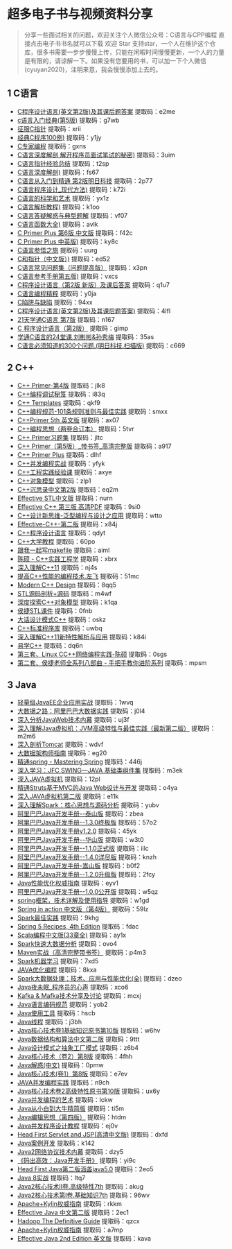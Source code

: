 # 超多电子书与视频资料分享
>分享一些面试相关的问题，欢迎关注个人微信公众号：C语言与CPP编程  直接点击电子书书名就可以下载
>欢迎 Star 支持star，一个人在维护这个仓库，很多书需要一步步慢慢上传，只能在闲暇时间慢慢更新，一个人的力量是有限的，请谅解一下。如果没有您要用的书，可以加一下个人微信(cyuyan2020)，注明来意，我会慢慢添加上去的。
## 1 C语言
-  [C程序设计语言(英文第2版)及其课后题答案](https://pan.baidu.com/s/1xt-UN7PjmVwUPIsAegfbHA)  提取码：e2me 
-  [c语言入门经典(第5版)](https://pan.baidu.com/s/1a_ddUzrCAywfW7LMgShQdw)  提取码：g7wb  
-  [征服C指针](https://pan.baidu.com/s/1NT5ANOmD4_TvZE-sNrZvtg )  提取码：xrii 
-  [经典C程序100例)](https://pan.baidu.com/s/1BEYb1hAzhJTLFThQ4C5MTQ)  提取码：y1jy  
-  [C专家编程](https://pan.baidu.com/s/1ZXmeKcDRoJyMlEyR2vKBGQ)  提取码：gxns 
-  [C语言深度解剖 解开程序员面试笔试的秘密)](https://pan.baidu.com/s/1lp188OuBPjhA86yCEnQZWA)  提取码：3uim  
-  [C语言指针经验总结](https://pan.baidu.com/s/1NXV69LPEgfYngVtKOqYExA)  提取码：t2sp 
-  [C语言深度解剖)](https://pan.baidu.com/s/1c6OykzI1UgljYRZMELY9yA)  提取码：fs67  
-  [C语言从入门到精通  第2版明日科技](https://pan.baidu.com/s/1iWKV8CctgePCgHI8j_L0aA)  提取码：2p77 
-  [C语言程序设计_现代方法)](https://pan.baidu.com/s/1m9tqOguMtjYtSztSy_WnWg)  提取码：k72i  
-  [C语言的科学和艺术](https://pan.baidu.com/s/15FwFDfd9TPDfxU8tmOvdmw)  提取码：yx1z
-  [C语言解析教程)](https://pan.baidu.com/s/1pBMohjHHJORdp4d60j7KXA)  提取码：k1oo 
-  [C语言答疑解惑与典型题解](https://pan.baidu.com/s/1ljomT4pPipjvTXIaFzGL1A )  提取码：vf07  
-  [C语言函数大全)](https://pan.baidu.com/s/1-UMV7-TSug5c9DFPOrDWhQ)  提取码：avlk   
-  [C Primer Plus 第6版 中文版](https://pan.baidu.com/s/17cWIPPyHfggN0d1a-kJCRA)  提取码：f42c
-  [C Primer Plus 中英版)](https://pan.baidu.com/s/18L_GU6N2c5kj-9YI7Q8mCw)  提取码：ky8c
-  [C语言参悟之旅](https://pan.baidu.com/s/18xFiToVhgiA_US-fD90jvg)  提取码：uurg  
-  [C和指针（中文版）)](https://pan.baidu.com/s/1d3F1yep6eB0mQXXwM4nPrw)  提取码：ed52   
-  [C语言常见问题集（问题提高版）](https://pan.baidu.com/s/1SjWgpoNFpypN0kHvzmHeXA)  提取码：x3pn 
-  [C语言参考手册第五版)](https://pan.baidu.com/s/1gsBCOanPzRIJRcqqiUOaRw)  提取码：vxcs 
-  [C程序设计语言（第2版 新版）及课后答案](https://pan.baidu.com/s/1xz9E0NwnCYrlxxeK3a4vkg)  提取码：q1u7  
-  [C语言编程精粹](https://pan.baidu.com/s/1VkNCb7BmpN3Zge__MlzbWA )  提取码：y0ja   
-  [C陷阱与缺陷](https://pan.baidu.com/s/11HVaBW1kArjQaImw1UhMUA)  提取码：94xx
-  [C程序设计语言(英文第2版)及其课后题答案)](https://pan.baidu.com/s/1n7cECd_nSf9s1ULlZlnClg)  提取码：4lfl 
-  [21天学通C语言  第7版](https://pan.baidu.com/s/1egKRQNe3OuF8ZPAlZ8WDLg)  提取码：n167 
-  [C 程序设计语言（第2版）](https://pan.baidu.com/s/1ZsqUgbyKZoUvqlfE_UcyZQ)  提取码：gimp   
-  [学通C语言的24堂课.刘彬彬&孙秀梅](https://pan.baidu.com/s/1s1TwJaAZtZMsHxp2emZ85Q)  提取码：35as
-  [C语言必须知道的300个问题.(明日科技.扫描版)](https://pan.baidu.com/s/12hkPnhD11e6mZCia0CubuA)  提取码：c669  

## 2 C++
-  [C++ Primer-第4版](https://pan.baidu.com/s/1pW8SVhUh-eVMmBKBqLENNA)  提取码：jlk8 
-  [C++编程调试秘笈](https://pan.baidu.com/s/1XH1h42PY2Be8RTYSNPEMOg)  提取码：i83q   
-  [C++ Templates](https://pan.baidu.com/s/1nMSjER0V-Eng7StQIsm81Q)  提取码：qkf9
-  [C++编程规范-101条规则准则与最佳实践](https://pan.baidu.com/s/1Ld5nL9akXXvnQS7MD3-CMA)  提取码：smxx  
-  [C++Primer 5th 英文版](https://pan.baidu.com/s/19txyz-zle5qTVTjC97GVvA )  提取码：ax07  
-  [C++编程思想（两卷合订本）](https://pan.baidu.com/s/1PuCa3qVj41LQL4hqkJFIMQ)  提取码：5tvr   
-  [C++ Primer习题集](https://pan.baidu.com/s/1FlGGhwa5U79TkCISeGFijA)  提取码：jltc
-  [C++ Primer（第5版）_带书签_高清完整版](https://pan.baidu.com/s/1EH9Hl6hC28cegggLuLf6xQ)  提取码：a917  
-  [C++ Primer Plus](https://pan.baidu.com/s/1XR-g9xMefg5S-eadXrsEUA)  提取码：dlhf   
-  [C++并发编程实战](https://pan.baidu.com/s/1XZ6FguA9Ica4M9LR5ufCGQ)  提取码：yfyk   
-  [C++工程实践经验课](https://pan.baidu.com/s/1QE-fss40wpWwNqUSMEW8Cg)  提取码：axye
-  [C++对象模型](https://pan.baidu.com/s/1jjDwBO85iHbmXMAatAISIw)  提取码：zlp1  
-  [C++沉思录中文第2版](https://pan.baidu.com/s/11bGm4f8n8UtFmAukB3qLCg)  提取码：eq2m   
-  [Effective STL中文版](https://pan.baidu.com/s/1lhlevSltcKAtx8irmeIdoA)  提取码：nurn   
-  [Effective C++  第三版 高清PDF](https://pan.baidu.com/s/1WG9NY1s7xG04aEEfxVv1RQ )  提取码：9si0 
-  [C++设计新思维-泛型编程与设计之应用](https://pan.baidu.com/s/1axca0VwjJC1R5SuMjQqQlQ)  提取码：wtto   
-  [Effective-C++-第二版](https://pan.baidu.com/s/1cPlbctq5xxPooGjn-xVUbA)  提取码：x84j    
-  [C++程序设计语言](https://pan.baidu.com/s/1dMnEo_l1ou5e4o8PM5gAag)  提取码：qdyt   
-  [C++大学教程](https://pan.baidu.com/s/1eBRPORjpKEWsqoZaYXqujQ )  提取码：60po
-  [跟我一起写makefile](https://pan.baidu.com/s/1tKKNUGVXw8MwJ1JT_Rk2LQ)  提取码：aiml  
-  [陈硕 - C++实践工程学](https://pan.baidu.com/s/1b0x4r6gYTx456KTSyFOVfg)  提取码：xbrx   
-  [深入理解C++11](https://pan.baidu.com/s/1OwNXvik1RQ2frNYvbxDBxw)  提取码：nj4s
-  [提高C++性能的编程技术.左飞](https://pan.baidu.com/s/1zg6fmhhSk0xTqlv_4DXlgQ)  提取码：51mc   
-  [Modern C++ Design](https://pan.baidu.com/s/17QEj6Iw-e4j6ecnEkIfl6w)  提取码：8qq5   
-  [STL源码剖析+源码](https://pan.baidu.com/s/15WAg-1DKOjoAqw0J1sGg-A)  提取码：m4wf   
-  [深度探索C++对象模型](https://pan.baidu.com/s/1y5ws6l2JnFXTpA-f_eKBCA)  提取码：k1qa 
-  [侯捷STL课件](https://pan.baidu.com/s/12Bv5x6lp_50Rpq7mBvIIvQ)  提取码：0fnb    
-  [大话设计模式C++](https://pan.baidu.com/s/1ZmovUhjrXTVzBobalQwv_A)  提取码：oskz    
-  [C++标准程序库](https://pan.baidu.com/s/1cyVfffP_xU58wm2Oot3Ovw)  提取码：uwbq    
-  [深入理解C++11新特性解析与应用](https://pan.baidu.com/s/1FtRQs7JGtQwax4r2DC2QAA)  提取码：k84i 
-  [易学C++](https://pan.baidu.com/s/1DRu1kQCqYX0IaPz7DN-gNw)  提取码：dq6n     
-  [第三套、Linux CC++网络编程实践-陈硕](https://pan.baidu.com/s/1y3ANP0tO_BfdAly3UCdW2w )  提取码：0sgs    
-  [第二套、侯捷老师全系列八部曲 - 手把手教你进阶系列](https://pan.baidu.com/s/1rv9-O8FOaHFUR37wEpC4LQ)  提取码：mpsm   

## 3 Java

-  [轻量级JavaEE企业应用实战](https://pan.baidu.com/s/1af0mYbOiPC6LkUjp3bhpBw)  提取码：1wvq 
-  [大数据之路：阿里巴巴大数据实践](https://pan.baidu.com/s/1D2PCmvxC1B-F608t3TVlTQ)  提取码：j0l4   
-  [深入分析JavaWeb技术内幕](https://pan.baidu.com/s/1B8vALyrMxRUGAFlKSy2jnQ)  提取码：uj3f   
-  [深入理解Java虚拟机：JVM高级特性与最佳实践（最新第二版）](https://pan.baidu.com/s/1vpeP0-VbWV2DyxWYH3t3lg)  提取码：m2m6  
-  [深入剖析Tomcat](https://pan.baidu.com/s/1kHjN79_6ImwvAnXhfifCZw)  提取码：wdvf
-  [大数据架构师指南](https://pan.baidu.com/s/1uRfOrxKAS4nxXOr4tOudBg)  提取码：eg20  
-  [精通spring - Mastering Spring](https://pan.baidu.com/s/1myyAlbfAgZazmsx72KI1Eg)  提取码：446j    
-  [深入学习：JFC SWING—JAVA 基础类组件集](https://pan.baidu.com/s/1oYyfZJ-89Aq04ubn4IXcdw)  提取码：m3ek   
-  [深入JAVA虚拟机](https://pan.baidu.com/s/13_Pn9YP4PVLhgoN5PKyd5A )  提取码：12pl 
-  [精通Struts基于MVC的Java Web设计与开发](https://pan.baidu.com/s/1_vnCBUpcvE_Fdw5VXdkPQg)  提取码：o4ya   
-  [深入JAVA虚拟机第二版](https://pan.baidu.com/s/1nBW7LDIil_vLa-B0docHEg)  提取码：e11k    
-  [深入理解Spark：核心思想与源码分析](https://pan.baidu.com/s/1vlL7ms9WDuA76Oh_yhjggg)  提取码：yubv    
-  [阿里巴巴Java开发手册--泰山版](https://pan.baidu.com/s/1y37-fQuxcPHYfdROY0ht0Q)  提取码：zbea 
-  [阿里巴巴Java开发手册--1.3.0终极版](https://pan.baidu.com/s/14Vw3drGg0xv_3LI9GQVcVg)  提取码：57o2 
-  [阿里巴巴Java开发手册v1.2.0](https://pan.baidu.com/s/1XtgbhvxnwSGW1EQ80CH07g)  提取码：45yk   
-  [阿里巴巴Java开发手册--华山版](https://pan.baidu.com/s/1Rhv_EYC6cOwih-yEpILPrw)  提取码：w3t0   
-  [阿里巴巴Java开发手册--1.1.0正式版](https://pan.baidu.com/s/1xer4pKx-Aat3ErMfEiugYQ)  提取码：iilc  
-  [阿里巴巴Java开发手册--1.4.0详尽版](https://pan.baidu.com/s/1oGbVJ92N5Bs3Amfjc9Sh5w)  提取码：knzh
-  [阿里巴巴Java开发手册-嵩山版](https://pan.baidu.com/s/13k7TtQEnT_PMXXTWIpdubw)  提取码：b0f2  
-  [阿里巴巴Java开发手册--1.2.0升级版](https://pan.baidu.com/s/1FbvVUfTSTSddpAisFhv6Yg )  提取码：2fcy    
-  [Java性能优化权威指南](https://pan.baidu.com/s/1haUZiVEaCgjool0zQmElUw)  提取码：eyv1   
-  [阿里巴巴Java开发手册--1.0.0公开版](https://pan.baidu.com/s/1VX3BHmpF5Q3dcQCZlANJZQ)  提取码：w5qz 
-  [spring框架，技术详解及使用指导](https://pan.baidu.com/s/1ELolqS7A6ZNKRqN9e5jocA)  提取码：w1gd  
-  [Spring in action 中文版（第4版）](https://pan.baidu.com/s/1YC2GmGxb7GNL5ZiLeIsWlw )  提取码：59lz    
-  [Spark最佳实践](https://pan.baidu.com/s/1GbD_YIbOsaZStrcVeGhdjA)  提取码：9khg  
-  [Spring 5 Recipes, 4th Edition](https://pan.baidu.com/s/1-TmbRWcDtmJ5M5NuIhstnQ)  提取码：fdac  
-  [Scala编程中文版(33章全)](https://pan.baidu.com/s/1NWlRXWKjYHTzKL6nvIopDQ )  提取码：ay1x 
-  [Spark快速大数据分析](https://pan.baidu.com/s/1fhkub-2JZjEqH38EnpmpYA )  提取码：ovo4    
-  [Maven实战（高清完整带书签）](https://pan.baidu.com/s/1Jufd5igPFhUka_DPTPX-zA)  提取码：p4m3 
-  [Spark机器学习](https://pan.baidu.com/s/17s5QrRZqYdUESzzL5kGqdw)  提取码：7xd5  
-  [JAVA优化编程](https://pan.baidu.com/s/1lNhxw3GmUgcZoktm7tBzqw )  提取码：8kxa 
-  [Spark大数据处理：技术、应用与性能优化(全)](https://pan.baidu.com/s/1jrFFOJEUI57Kyub3Q3dXAQ)  提取码：dzeo   
-  [Java夜未眠_程序员的心声](https://pan.baidu.com/s/1kvP5V_T0_eqYuwUmS9MI5Q)  提取码：xco6
-  [Kafka & Mafka技术分享及讨论](https://pan.baidu.com/s/1PELFlaiMxlVCFFrtyrXZ-g)  提取码：mcxj  
-  [Java语言编码规范](https://pan.baidu.com/s/1mtZoe3zq5Z4tcIii5TX1bw )  提取码：yob2  
-  [Java使用工具](https://pan.baidu.com/s/1V5qGwl1Y2pcOa8VmnbMCmQ)  提取码：hscb    
-  [Java线程](https://pan.baidu.com/s/1i4hm01MtOVSzquEd937A6Q)  提取码：j3bh 
-  [Java核心技术卷1基础知识原书第10版](https://pan.baidu.com/s/1j85YXcztm4_RCrvAuzLsWQ)  提取码：w6hv
-  [Java数据结构和算法中文第二版](https://pan.baidu.com/s/1v2coNQWvInpZ51urTUBp8w)  提取码：9ttt 
-  [Java设计模式之抽象工厂模式](https://pan.baidu.com/s/1CekCtsum5DXPYWnfhHXmNQ)  提取码：z6b4    
-  [Java核心技术（卷2）第8版](https://pan.baidu.com/s/1mro-c4rRIVupExQwtoiZqQ)  提取码：4fhh
-  [Java解惑(中文)](https://pan.baidu.com/s/1JtWDt8HYoRg_QeSlaxg3Jg)  提取码：0pmw 
-  [Java核心技术(卷1）第8版](https://pan.baidu.com/s/1l8Tbkv48KiFkMSz1KxoZyw )  提取码：e7ev
-  [JAVA并发编程实践](https://pan.baidu.com/s/1Hf79VFHrtEKxcTGBDHO51A)  提取码：n9ch   
-  [Java核心技术卷2高级特性原书第10版](https://pan.baidu.com/s/1E40tY1yhmW9PxZ9CeOmqqw )  提取码：ux6y
-  [Java并发编程的艺术](https://pan.baidu.com/s/1ewWu7hCyKTC1MZ2Kb6Uf5Q)  提取码：lckw 
-  [Java从小白到大牛精简版](https://pan.baidu.com/s/1hsFkcs2VnDjDl4ORouG-aw)  提取码：ti5m
-  [Java编辑思想（第四版）](https://pan.baidu.com/s/15YCOdF6Kc3sDBOtkd9n88w)  提取码：htdm  
-  [Java并发程序设计教程](https://pan.baidu.com/s/1EC1B-cCy-CIXpnwN1Ey-Qg )  提取码：ej0v 
-  [Head First Servlet and JSP(高清中文版)](https://pan.baidu.com/s/1uBj3R3pQ01cd7IcmJjS66w)  提取码：dxfd 
-  [Java案例开发](https://pan.baidu.com/s/1UrRCAzqVEJUkGxlBWT6wqA)  提取码：k142 
-  [Java2网络协议技术内幕](https://pan.baidu.com/s/1NpjFz54qdLWE00lui5Njng)  提取码：dzy5 
-  [《码出高效：Java开发手册》](https://pan.baidu.com/s/1_lF9fTDuWu6064o57XtGag )  提取码：yi9c  
-  [Head First Java第二版涵盖java5.0](https://pan.baidu.com/s/12iruBmdYu3FSosPhKQAt8A)  提取码：2eo5 
-  [Java 8实战](https://pan.baidu.com/s/10_Ogo5DNifAaOsPclLhbBA)  提取码：ltq7 
-  [Java2核心技术II卷.高级特性7th](https://pan.baidu.com/s/1h98aVjGf-nEjpFGhEpXrrA )  提取码：akug 
-  [Java2核心技术第I卷.基础知识7th](https://pan.baidu.com/s/1dQUzVZ1b7km2DKtXsQOmww)  提取码：96wv  
-  [Apache+Kylin权威指南](https://pan.baidu.com/s/15c-2lgZM-QkjkNdB5FUxkQ)  提取码：rkkm  
-  [Effective Java 中文第二版](https://pan.baidu.com/s/1L4LMuYARa7JSXe0ZhzLfxg)  提取码：2ec1  
-  [Hadoop The Definitive Guide](https://pan.baidu.com/s/1dYnCssraZhEtBro1EjPbIA)  提取码：qzcx
-  [Apache+Kylin权威指南](https://pan.baidu.com/s/1aWChq9J7kPD1RxBWHonRqg)  提取码：a7mp  
-  [Effective Java 2nd Edition 英文版](https://pan.baidu.com/s/1akeISx_KWHURtRq7sxNbMA)  提取码：kava   










